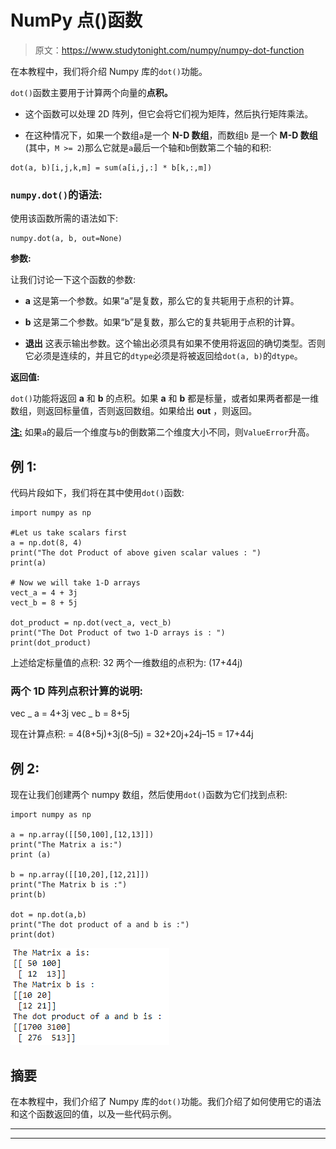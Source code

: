 # NumPy 点()函数

> 原文：<https://www.studytonight.com/numpy/numpy-dot-function>

在本教程中，我们将介绍 Numpy 库的`dot()`功能。

`dot()`函数主要用于计算两个向量的**点积。**

*   这个函数可以处理 2D 阵列，但它会将它们视为矩阵，然后执行矩阵乘法。

*   在这种情况下，如果一个数组`a`是一个 **N-D 数组**，而数组`b` 是一个 **M-D 数组**(其中，`M >= 2`)那么它就是`a`最后一个轴和`b`倒数第二个轴的和积:

```
dot(a, b)[i,j,k,m] = sum(a[i,j,:] * b[k,:,m])
```

### `numpy.dot()`的语法:

使用该函数所需的语法如下:

```
numpy.dot(a, b, out=None)
```

**参数:**

让我们讨论一下这个函数的参数:

*   **a**
    这是第一个参数。如果“a”是复数，那么它的复共轭用于点积的计算。

*   **b**
    这是第二个参数。如果“b”是复数，那么它的复共轭用于点积的计算。

*   **退出**
    这表示输出参数。这个输出必须具有如果不使用将返回的确切类型。否则它必须是连续的，并且它的`dtype`必须是将被返回给`dot(a, b)`的`dtype`。

**返回值:**

`dot()`功能将返回 **a** 和 **b** 的点积。如果 **a** 和 **b** 都是标量，或者如果两者都是一维数组，则返回标量值，否则返回数组。如果给出 **out** ，则返回。

<u>**注:**</u> 如果`a`的最后一个维度与`b`的倒数第二个维度大小不同，则`ValueError`升高。

## 例 1:

代码片段如下，我们将在其中使用`dot()`函数:

```
import numpy as np

#Let us take scalars first 
a = np.dot(8, 4) 
print("The dot Product of above given scalar values : ")
print(a) 

# Now we will take 1-D arrays 
vect_a = 4 + 3j
vect_b = 8 + 5j

dot_product = np.dot(vect_a, vect_b) 
print("The Dot Product of two 1-D arrays is : ")
print(dot_product) 
```

上述给定标量值的点积:
32
两个一维数组的点积为:
(17+44j)

### 两个 1D 阵列点积计算的说明:

vec _ a = 4+3j
vec _ b = 8+5j

现在计算点积:
= 4(8+5j)+3j(8–5j)
= 32+20j+24j–15
= 17+44j

## 例 2:

现在让我们创建两个 numpy 数组，然后使用`dot()`函数为它们找到点积:

```
import numpy as np

a = np.array([[50,100],[12,13]])  
print("The Matrix a is:")
print (a)

b = np.array([[10,20],[12,21]])  
print("The Matrix b is :")
print(b)

dot = np.dot(a,b)  
print("The dot product of a and b is :")
print(dot)
```

![Numpy dot() function example](img/dcbb8ededb5e352dad5eeb363dd86e73.png)

## 摘要

在本教程中，我们介绍了 Numpy 库的`dot()`功能。我们介绍了如何使用它的语法和这个函数返回的值，以及一些代码示例。

* * *

* * *